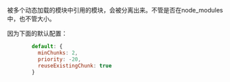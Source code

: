 被多个动态加载的模块中引用的模块，会被分离出来。不管是否在node_modules中，也不管大小。

因为下面的默认配置：
````javascript
        default: {
          minChunks: 2,
          priority: -20,
          reuseExistingChunk: true
        }
````

